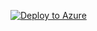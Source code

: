 [![Deploy to Azure](https://aka.ms/deploytoazurebutton)](https://portal.azure.com/#create/Microsoft.Template/uri/https://portal.azure.com/#create/Microsoft.Template/uri/https%3A%2F%2Fraw.githubusercontent.com%2Fmistermik%2FB2C_IEF_PlayGround%2Fmaster%2FLogicApps%2FLogicApp.json)
